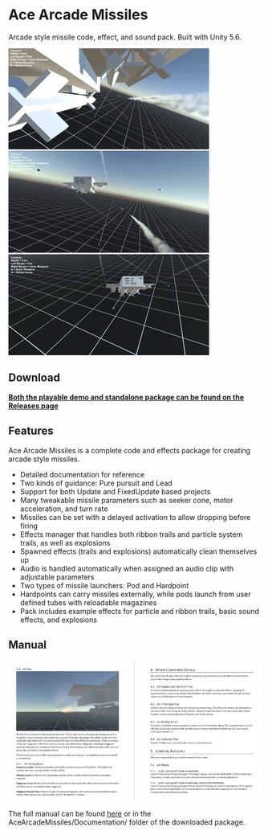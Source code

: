 # Ace Arcade Missiles
Arcade style missile code, effect, and sound pack. Built with Unity 5.6.

![gif](./Screenshots/missile.gif)
![gif](./Screenshots/delay.gif)
![gif](./Screenshots/rockets.gif)

## Download
**[Both the playable demo and standalone package can be found on the Releases page](https://github.com/brihernandez/AceArcadeMissiles/releases/)**

## Features
Ace Arcade Missiles is a complete code and effects package for creating arcade style missiles.
- Detailed documentation for reference
- Two kinds of guidance: Pure pursuit and Lead
- Support for both Update and FixedUpdate based projects
- Many tweakable missile parameters such as seeker cone, motor acceleration, and turn rate
- Missiles can be set with a delayed activation to allow dropping before firing
- Effects manager that handles both ribbon trails and particle system trails, as well as explosions
- Spawned effects (trails and explosions) automatically clean themselves up
- Audio is handled automatically when assigned an audio clip with adjustable parameters
- Two types of missile launchers: Pod and Hardpoint
- Hardpoints can carry missiles externally, while pods launch from user defined tubes with reloadable magazines
- Pack includes example effects for particle and ribbon trails, basic sound effects, and explosions

## Manual
![screenshot](./Screenshots/manual.png)

The full manual can be found [here](Assets/AceArcadeMissiles/Documentation/Manual.pdf) or in the AceArcadeMissiles/Documentation/ folder of the downloaded package.
